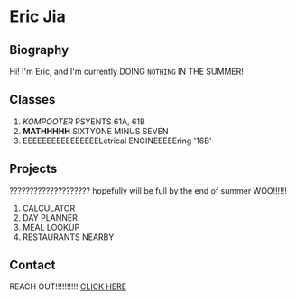 # Eric Jia

## Biography

Hi! I'm Eric, and I'm currently DOING `NOTHING` IN THE SUMMER! 

## Classes 

1. _KOMPOOTER_ PSYENTS 61A, 61B
2. **MATHHHHH** SIXTYONE MINUS SEVEN
3. EEEEEEEEEEEEEEEELetrical ENGINEEEEEring '16B'

## Projects

???????????????????? hopefully will be full by the end of summer WOO!!!!!!
1. CALCULATOR 
2. DAY PLANNER
3. MEAL LOOKUP
4. RESTAURANTS NEARBY

## Contact

REACH OUT!!!!!!!!!!
[CLICK HERE](https://docs.google.com/forms/d/e/1FAIpQLSepvIMdvuwMXqr6XmOlG0QqPh0x7R6JLb8F1I3xSeI7AmyRLA/viewform?usp=sf_link)
